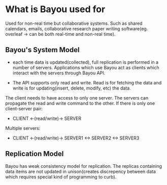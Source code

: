 # What is Bayou used for

Used for non-real time but collaborative systems. Such as shared calendars, emails, collaborative research paper writing software(eg. overleaf -> can be both real-time and non-real time).

## Bayou's System Model

- each time data is updated(collected), full replication is performed in a number of servers. Applications which use Bayou act as clients which interact with the servers through Bayou API. 

- The API supports only read and write. Read is for fetching the data and write is for updating(insert, delete, modify, etc) the data. 

The client needs to have access to only one server. The servers can propagate the read and write command to the other. If there is only one client-server pair:

- CLIENT <-(read/write)-> SERVER

Multiple servers:
- CLIENT <-(read/write)-> SERVER1 <-> SERVER2 <-> SERVER3

## Replication Model

Bayou has weak consistency model for replication. The replicas containing data items are not updated in unison(creates discrepency between data which requires special kind of programming to curb). 
